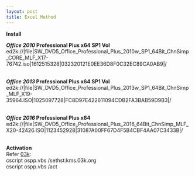 ```yaml
---
layout: post
title: Excel Method
---
```


**Install**<br>

***Office 2010* Professional Plus x64 SP1 Vol**<br>
ed2k://|file|SW_DVD5_Office_Professional_Plus_2010w_SP1_64Bit_ChnSimp_CORE_MLF_X17-76742.iso|1612515328|032320121E0EE36D8F0C32EC89CA0AB9|/<br><br>

***Office 2013* Professional Plus x64 SP1 Vol**<br>
ed2k://|file|SW_DVD5_Office_Professional_Plus_2013w_SP1_64Bit_ChnSimp_MLF_X19-35964.ISO|1025097728|FC8D97E422611094CDB2FA3BAB59D9B3|/<br><br>

***Office 2016* Professional Plus x64**<br>
ed2k://|file|SW_DVD5_Office_Professional_Plus_2016_64Bit_ChnSimp_MLF_X20-42426.ISO|1123452928|31087A00FF67D4F5B4CBF4AA07C3433B|/<br><br>




**Activation**<br>
Refer [03k](https://blog.03k.org/post/kms.html):<br>
cscript ospp.vbs /sethst:kms.03k.org<br>
cscript ospp.vbs /act<br><br>